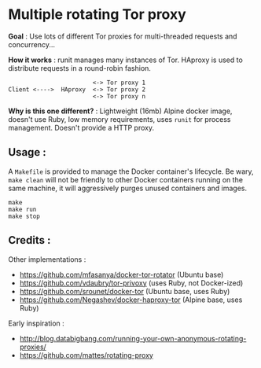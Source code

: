 Multiple rotating Tor proxy
===========================

__Goal__ : Use lots of different Tor proxies for multi-threaded requests and concurrency...

__How it works__ : runit manages many instances of Tor. HAproxy is used to distribute requests in a round-robin fashion.


```
                        <-> Tor proxy 1
Client <---->  HAproxy  <-> Tor proxy 2
                        <-> Tor proxy n
```

__Why is this one different?__ : Lightweight (16mb) Alpine docker image, doesn't use Ruby, low memory requirements, uses `runit` for process management. Doesn't provide a HTTP proxy.

Usage : 
-------

A `Makefile` is provided to manage the Docker container's lifecycle. Be wary, `make clean` will not be friendly to other Docker containers running on the same machine, it will aggressively purges unused containers and images.

    make
    make run
    make stop


Credits :
---------

Other implementations :

* https://github.com/mfasanya/docker-tor-rotator (Ubuntu base)
* https://github.com/vdaubry/tor-privoxy (uses Ruby, not Docker-ized)
* https://github.com/srounet/docker-tor  (Ubuntu base, uses Ruby)
* https://github.com/Negashev/docker-haproxy-tor (Alpine base, uses Ruby)

Early inspiration : 

* http://blog.databigbang.com/running-your-own-anonymous-rotating-proxies/
* https://github.com/mattes/rotating-proxy

